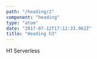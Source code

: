 ```yaml
---
path: "/heading/2"
component: "heading"
type: "atom"
date: "2017-07-12T17:12:33.962Z"
title: "Heading h3"
---
```

<Box>
  <Heading.h3>H1 Serverless</Heading.h3>
</Box>
